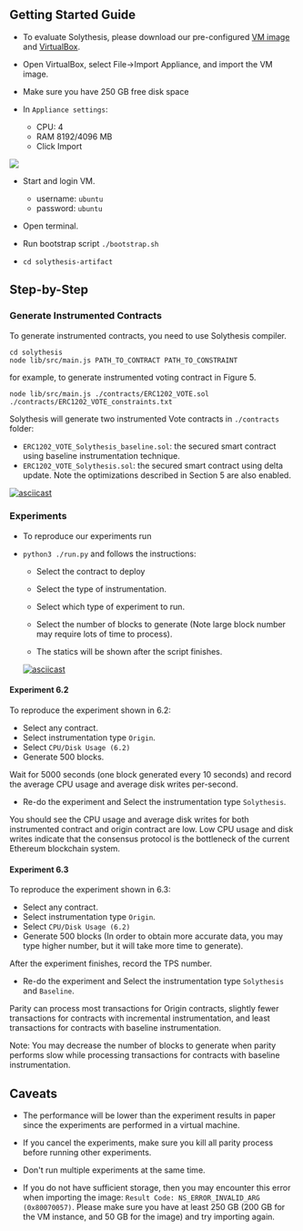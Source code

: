## Getting Started Guide

- To evaluate Solythesis, please download our pre-configured [VM image](https://drive.google.com/open?id=1W353b2JmJjUh6sktC8rJC8oaVMmnN9O0) and [VirtualBox](https://www.virtualbox.org/).

- Open VirtualBox, select File->Import Appliance, and import the VM image.

- Make sure you have 250 GB free disk space
- In `Appliance settings`:
  - CPU: 4
  - RAM 8192/4096 MB
  - Click Import

![](http://www.cs.toronto.edu/~leo/appliance-settings.png)

- Start and login VM.
  - username: `ubuntu`
  - password: `ubuntu`

- Open terminal.

- Run bootstrap script `./bootstrap.sh`

- `cd solythesis-artifact`


## Step-by-Step

### Generate Instrumented Contracts

To generate instrumented contracts, you need to use Solythesis compiler.

```
cd solythesis
node lib/src/main.js PATH_TO_CONTRACT PATH_TO_CONSTRAINT
```

for example, to generate instrumented voting contract in
Figure 5.

```
node lib/src/main.js ./contracts/ERC1202_VOTE.sol ./contracts/ERC1202_VOTE_constraints.txt
```

Solythesis will generate two instrumented Vote contracts in `./contracts` folder:

- `ERC1202_VOTE_Solythesis_baseline.sol`: the secured smart contract using baseline instrumentation technique.
- `ERC1202_VOTE_Solythesis.sol`: the secured smart contract using delta update. Note the optimizations described in
Section 5 are also enabled.

[![asciicast](https://asciinema.org/a/mHimX89JzZ0Cz7hGAhULFa4gH.svg)](https://asciinema.org/a/mHimX89JzZ0Cz7hGAhULFa4gH)

### Experiments


- To reproduce our experiments run

- `python3 ./run.py` and follows the instructions:

  - Select the contract to deploy
  - Select the type of instrumentation.
  - Select which type of experiment to run.
  - Select the number of blocks to generate (Note large block number may require lots of time to process).

  - The statics will be shown after the script finishes.

  [![asciicast](https://asciinema.org/a/YlqfCidADXBNoV2T9ouUAcrgf.svg)](https://asciinema.org/a/YlqfCidADXBNoV2T9ouUAcrgf)


#### Experiment 6.2

To reproduce the experiment shown in 6.2:

- Select any contract.
- Select instrumentation type `Origin`.
- Select `CPU/Disk Usage (6.2)`
- Generate 500 blocks.

Wait for 5000 seconds (one block generated every 10 seconds) and
record the average CPU usage and average disk writes per-second.

- Re-do the experiment and Select the instrumentation type `Solythesis`.

You should see the CPU usage and average disk writes for
both instrumented contract and origin contract are low.
Low CPU usage and disk writes indicate that the consensus protocol is the
bottleneck of the current Ethereum blockchain system.


#### Experiment 6.3

To reproduce the experiment shown in 6.3:

- Select any contract.
- Select instrumentation type `Origin`.
- Select `CPU/Disk Usage (6.2)`
- Generate 500 blocks (In order to obtain more accurate data, you
may type higher number, but it will take more time to generate).

After the experiment finishes, record the TPS number.

- Re-do the experiment and Select the instrumentation type `Solythesis` and `Baseline`.

Parity can process most transactions for Origin contracts, slightly fewer transactions
for contracts with incremental instrumentation, and least transactions for contracts
with baseline instrumentation.

Note:  You may decrease the number of blocks to generate when
parity performs slow while processing transactions for contracts with baseline
instrumentation.

## Caveats

- The performance will be lower than the experiment results in paper since the experiments are performed in a virtual machine.

- If you cancel the experiments, make sure you kill all parity process before running other experiments.

- Don't run multiple experiments at the same time.

- If you do not have sufficient storage, then you may encounter this error when importing the image: `Result Code: NS_ERROR_INVALID_ARG (0x80070057)`. Please make sure you have at least 250 GB (200 GB for the VM instance, and 50 GB for the image) and try importing again. 
